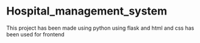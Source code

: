 # Hospital_management_system
This project has been made using python using flask and html and css has been used for frontend
